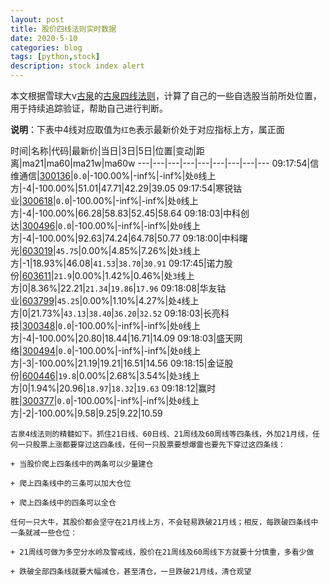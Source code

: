 ```yaml
---
layout: post
title: 股价四线法则实时数据
date: 2020-5-10
categories: blog
tags: [python,stock]
description: stock index alert
---
```



本文根据雪球大v[古泉](https://xueqiu.com/u/7148646888)的[古泉四线法则](https://xueqiu.com/7148646888/130498192)，计算了自己的一些自选股当前所处位置，用于持续追踪验证，帮助自己进行判断。

**说明**：下表中4线对应取值为`红色`表示最新价处于对应指标上方，属正面

时间|名称|代码|最新价|当日|3日|5日|位置|变动|距离|ma21|ma60|ma21w|ma60w
---|---|---|---|---|---|---|---|---
09:17:54|信维通信|[300136](https://xueqiu.com/S/SZ300136)|`0.0`|-100.00%|-inf%|-inf%|处`0`线上方|-4|-100.00%|51.01|47.71|42.29|39.05
09:17:54|寒锐钴业|[300618](https://xueqiu.com/S/SZ300618)|`0.0`|-100.00%|-inf%|-inf%|处`0`线上方|-4|-100.00%|66.28|58.83|52.45|58.64
09:18:03|中科创达|[300496](https://xueqiu.com/S/SZ300496)|`0.0`|-100.00%|-inf%|-inf%|处`0`线上方|-4|-100.00%|92.63|74.24|64.78|50.77
09:18:00|中科曙光|[603019](https://xueqiu.com/S/SH603019)|`45.75`|0.00%|4.85%|7.26%|处`3`线上方|-1|18.93%|46.08|`41.53`|`38.70`|`30.91`
09:17:45|诺力股份|[603611](https://xueqiu.com/S/SH603611)|`21.9`|0.00%|1.42%|0.46%|处`3`线上方|0|8.36%|22.21|`21.34`|`19.86`|`17.96`
09:18:08|华友钴业|[603799](https://xueqiu.com/S/SH603799)|`45.25`|0.00%|1.10%|4.27%|处`4`线上方|0|21.73%|`43.13`|`38.40`|`36.20`|`32.52`
09:18:03|长亮科技|[300348](https://xueqiu.com/S/SZ300348)|`0.0`|-100.00%|-inf%|-inf%|处`0`线上方|-4|-100.00%|20.80|18.44|16.71|14.09
09:18:03|盛天网络|[300494](https://xueqiu.com/S/SZ300494)|`0.0`|-100.00%|-inf%|-inf%|处`0`线上方|-3|-100.00%|21.19|19.21|16.51|14.56
09:18:15|金证股份|[600446](https://xueqiu.com/S/SH600446)|`19.8`|0.00%|2.68%|3.54%|处`3`线上方|0|1.94%|20.96|`18.97`|`18.32`|`19.63`
09:18:12|赢时胜|[300377](https://xueqiu.com/S/SZ300377)|`0.0`|-100.00%|-inf%|-inf%|处`0`线上方|-2|-100.00%|9.58|9.25|9.22|10.59

```
古泉4线法则的精髓如下。抓住21日线、60日线、21周线及60周线等四条线，外加21月线，任何一只股票上涨都要穿过这四条线，任何一只股票要想爆雷也要先下穿过这四条线：

+ 当股价爬上四条线中的两条可以少量建仓

+ 爬上四条线中的三条可以加大仓位

+ 爬上四条线中的四条可以全仓

任何一只大牛，其股价都会坚守在21月线上方，不会轻易跌破21月线；相反，每跌破四条线中一条就减一些仓位：

+ 21周线可做为多空分水岭及警戒线，股价在21周线及60周线下方就要十分慎重，多看少做

+ 跌破全部四条线就要大幅减仓，甚至清仓，一旦跌破21月线，清仓观望
```